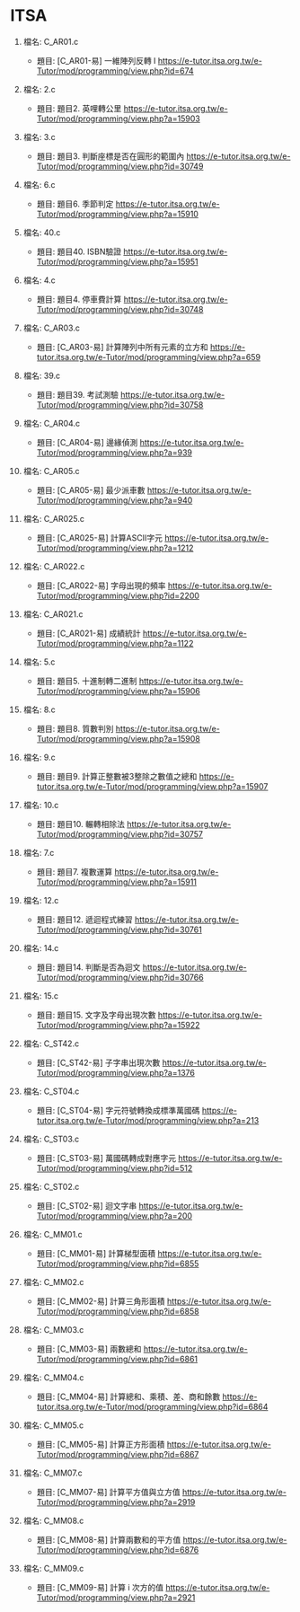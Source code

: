 # ITSA
1. 檔名: C_AR01.c
   - 題目: [C_AR01-易] 一維陣列反轉 I https://e-tutor.itsa.org.tw/e-Tutor/mod/programming/view.php?id=674

2. 檔名: 2.c
   - 題目: 題目2. 英哩轉公里 https://e-tutor.itsa.org.tw/e-Tutor/mod/programming/view.php?a=15903

3. 檔名: 3.c
   - 題目: 題目3. 判斷座標是否在圓形的範圍內 https://e-tutor.itsa.org.tw/e-Tutor/mod/programming/view.php?id=30749

4. 檔名: 6.c
   - 題目: 題目6. 季節判定 https://e-tutor.itsa.org.tw/e-Tutor/mod/programming/view.php?a=15910

5. 檔名: 40.c
   - 題目: 題目40. ISBN驗證 https://e-tutor.itsa.org.tw/e-Tutor/mod/programming/view.php?a=15951

6. 檔名: 4.c
   - 題目: 題目4. 停車費計算 https://e-tutor.itsa.org.tw/e-Tutor/mod/programming/view.php?id=30748 

7. 檔名: C_AR03.c
   - 題目: [C_AR03-易] 計算陣列中所有元素的立方和 https://e-tutor.itsa.org.tw/e-Tutor/mod/programming/view.php?a=659

8. 檔名: 39.c
   - 題目: 題目39. 考試測驗 https://e-tutor.itsa.org.tw/e-Tutor/mod/programming/view.php?id=30758

9. 檔名: C_AR04.c
    - 題目: [C_AR04-易] 邊緣偵測 https://e-tutor.itsa.org.tw/e-Tutor/mod/programming/view.php?a=939

10. 檔名: C_AR05.c
    - 題目: [C_AR05-易] 最少派車數 https://e-tutor.itsa.org.tw/e-Tutor/mod/programming/view.php?a=940

11. 檔名: C_AR025.c
    - 題目: [C_AR025-易] 計算ASCII字元 https://e-tutor.itsa.org.tw/e-Tutor/mod/programming/view.php?a=1212

12. 檔名: C_AR022.c
    - 題目: [C_AR022-易] 字母出現的頻率 https://e-tutor.itsa.org.tw/e-Tutor/mod/programming/view.php?id=2200

13. 檔名: C_AR021.c
    - 題目: [C_AR021-易] 成績統計 https://e-tutor.itsa.org.tw/e-Tutor/mod/programming/view.php?a=1122
    
14. 檔名: 5.c
    - 題目: 題目5. 十進制轉二進制 https://e-tutor.itsa.org.tw/e-Tutor/mod/programming/view.php?a=15906

15. 檔名: 8.c
    - 題目: 題目8. 質數判別 https://e-tutor.itsa.org.tw/e-Tutor/mod/programming/view.php?a=15908

16. 檔名: 9.c
    - 題目: 題目9. 計算正整數被3整除之數值之總和 https://e-tutor.itsa.org.tw/e-Tutor/mod/programming/view.php?a=15907
    
17. 檔名: 10.c
    - 題目: 題目10. 輾轉相除法 https://e-tutor.itsa.org.tw/e-Tutor/mod/programming/view.php?id=30757
    
18. 檔名: 7.c
    - 題目: 題目7. 複數運算 https://e-tutor.itsa.org.tw/e-Tutor/mod/programming/view.php?a=15911

19. 檔名: 12.c
    - 題目: 題目12. 遞迴程式練習 https://e-tutor.itsa.org.tw/e-Tutor/mod/programming/view.php?id=30761
    
20. 檔名: 14.c
    - 題目: 題目14. 判斷是否為迴文 https://e-tutor.itsa.org.tw/e-Tutor/mod/programming/view.php?id=30766
    
21. 檔名: 15.c
    - 題目: 題目15. 文字及字母出現次數 https://e-tutor.itsa.org.tw/e-Tutor/mod/programming/view.php?a=15922
    
22. 檔名: C_ST42.c
    - 題目: [C_ST42-易] 子字串出現次數 https://e-tutor.itsa.org.tw/e-Tutor/mod/programming/view.php?a=1376

23. 檔名: C_ST04.c
    - 題目: [C_ST04-易] 字元符號轉換成標準萬國碼 https://e-tutor.itsa.org.tw/e-Tutor/mod/programming/view.php?a=213
    
24. 檔名: C_ST03.c
    - 題目: [C_ST03-易] 萬國碼轉成對應字元 https://e-tutor.itsa.org.tw/e-Tutor/mod/programming/view.php?id=512
    
25. 檔名: C_ST02.c
    - 題目: [C_ST02-易] 迴文字串 https://e-tutor.itsa.org.tw/e-Tutor/mod/programming/view.php?a=200
    
26. 檔名: C_MM01.c
    - 題目: [C_MM01-易] 計算梯型面積 https://e-tutor.itsa.org.tw/e-Tutor/mod/programming/view.php?id=6855
    
27. 檔名: C_MM02.c
    - 題目: [C_MM02-易] 計算三角形面積 https://e-tutor.itsa.org.tw/e-Tutor/mod/programming/view.php?id=6858
    
28. 檔名: C_MM03.c
    - 題目: [C_MM03-易] 兩數總和 https://e-tutor.itsa.org.tw/e-Tutor/mod/programming/view.php?id=6861
    
29. 檔名: C_MM04.c
    - 題目: [C_MM04-易] 計算總和、乘積、差、商和餘數 https://e-tutor.itsa.org.tw/e-Tutor/mod/programming/view.php?id=6864
    
30. 檔名: C_MM05.c
    - 題目: [C_MM05-易] 計算正方形面積 https://e-tutor.itsa.org.tw/e-Tutor/mod/programming/view.php?id=6867
    
31. 檔名: C_MM07.c
    - 題目: [C_MM07-易] 計算平方值與立方值 https://e-tutor.itsa.org.tw/e-Tutor/mod/programming/view.php?a=2919
    
32. 檔名: C_MM08.c
    - 題目: [C_MM08-易] 計算兩數和的平方值 https://e-tutor.itsa.org.tw/e-Tutor/mod/programming/view.php?id=6876
    
33. 檔名: C_MM09.c
    - 題目: [C_MM09-易] 計算 i 次方的值 https://e-tutor.itsa.org.tw/e-Tutor/mod/programming/view.php?a=2921
